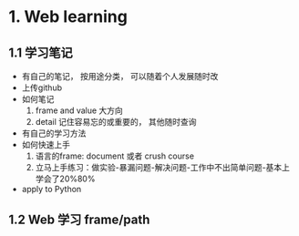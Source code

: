 # 1. Web learning
## 1.1 学习笔记
- 有自己的笔记， 按用途分类， 可以随着个人发展随时改
- 上传github
- 如何笔记
    1. frame and value 大方向
    2.  detail 记住容易忘的或重要的， 其他随时查询
- 有自己的学习方法
- 如何快速上手
    1. 语言的frame: document 或者 crush course 
    2. 立马上手练习：做实验-暴漏问题-解决问题-工作中不出简单问题-基本上学会了20%80%
- apply to Python


## 1.2 Web 学习 frame/path

